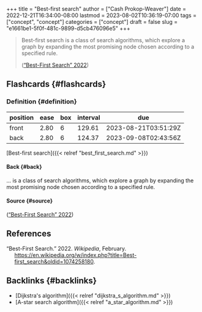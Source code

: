 +++
title = "Best-first search"
author = ["Cash Prokop-Weaver"]
date = 2022-12-21T16:34:00-08:00
lastmod = 2023-08-02T10:36:19-07:00
tags = ["concept", "concept"]
categories = ["concept"]
draft = false
slug = "e1661be1-5f0f-481c-9899-d5cb476096e5"
+++

> Best-first search is a class of search algorithms, which explore a graph by expanding the most promising node chosen according to a specified rule.
>
> (<a href="#citeproc_bib_item_1">“Best-First Search” 2022</a>)


## Flashcards {#flashcards}


### Definition {#definition}

| position | ease | box | interval | due                  |
|----------|------|-----|----------|----------------------|
| front    | 2.80 | 6   | 129.61   | 2023-08-21T03:51:29Z |
| back     | 2.80 | 6   | 124.37   | 2023-09-08T02:43:56Z |

[Best-first search]({{< relref "best_first_search.md" >}})


#### Back {#back}

... is a class of search algorithms, which explore a graph by expanding the most promising node chosen according to a specified rule.


#### Source {#source}

(<a href="#citeproc_bib_item_1">“Best-First Search” 2022</a>)

## References

<style>.csl-entry{text-indent: -1.5em; margin-left: 1.5em;}</style><div class="csl-bib-body">
  <div class="csl-entry"><a id="citeproc_bib_item_1"></a>“Best-First Search.” 2022. <i>Wikipedia</i>, February. <a href="https://en.wikipedia.org/w/index.php?title=Best-first_search&oldid=1074258180">https://en.wikipedia.org/w/index.php?title=Best-first_search&#38;oldid=1074258180</a>.</div>
</div>


## Backlinks {#backlinks}

-   [Dijkstra's algorithm]({{< relref "dijkstra_s_algorithm.md" >}})
-   [A-star search algorithm]({{< relref "a_star_algorithm.md" >}})
